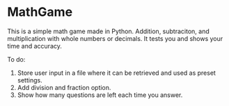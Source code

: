 # MathGame
This is a simple math game made in Python. Addition, subtraciton, and multiplication with whole numbers or decimals. It tests you and shows your time and accuracy. 

To do:
1. Store user input in a file where it can be retrieved and used as preset settings.
2. Add division and fraction option.
3. Show how many questions are left each time you answer.

